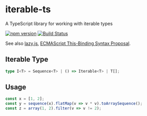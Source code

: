 # iterable-ts
A TypeScript library for working with iterable types

[![npm version](https://badge.fury.io/js/iterable-ts.svg)](https://badge.fury.io/js/iterable-ts)
[![Build Status](https://travis-ci.org/sergey-shandar/iterable-ts.svg?branch=master)](https://travis-ci.org/sergey-shandar/iterable-ts)

See also [lazy.js](http://danieltao.com/lazy.js/), [
ECMAScript This-Binding Syntax Proposal](https://github.com/tc39/proposal-bind-operator).

## Iterable Type

```ts
type I<T> = Sequence<T> | () => Iterable<T> | T[];
```

## Usage

```ts
const x = [1, 2];
const y = sequence(x).flatMap(v => v * v).toArraySequence();
const z = array(1, 2).filter(v => v != 2);
```
